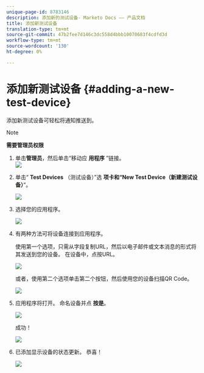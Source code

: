 ```yaml
---
unique-page-id: 8783146
description: 添加新的测试设备- Marketo Docs —— 产品文档
title: 添加新测试设备
translation-type: tm+mt
source-git-commit: 47b2fee7d146c3dc558d4bbb10070683f4cdfd3d
workflow-type: tm+mt
source-wordcount: '130'
ht-degree: 0%

---
```



# 添加新测试设备 {#adding-a-new-test-device}

添加新测试设备可轻松将通知推送到。

>[!NOTE]
>
>**需要管理员权限**

1. 单击**管理员**，然后单击“移动应 **用程序** ”链接。\
   ![](assets/image2015-7-9-14-3a33-3a12.png)

1. 单击“ **Test Devices** （测试设备）”选 **项卡和“New Test Device（新建测试设备）**”。

   ![](assets/image2015-7-17-17-3a4-3a52.png)

1. 选择您的应用程序。

   ![](assets/image2015-7-17-17-3a6-3a4.png)

1. 有两种方法可将设备连接到应用程序。

   使用第一个选项，只需从字段复制URL，然后以电子邮件或文本消息的形式将其发送到您的设备。 在设备中，点按URL。

   ![](assets/image2015-7-20-11-3a27-3a2.png)

   或者，使用第二个选项单击第二个按钮，然后使用您的设备扫描QR Code。

   ![](assets/image2015-7-17-17-3a9-3a54.png)

1. 应用程序将打开。 命名设备并点 **按是**。

   ![](assets/image2015-7-17-17-3a31-3a23.png)

   成功！

   ![](assets/image2015-7-17-17-3a33-3a5.png)

1. 已添加显示设备的状态更新。 恭喜！

   ![](assets/image2015-7-17-17-3a14-3a32.png)

